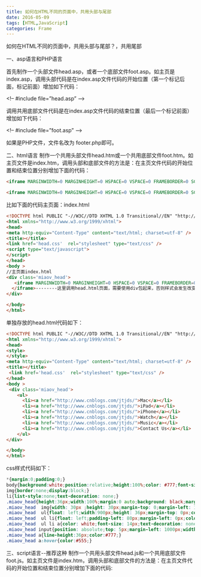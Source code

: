 ```yaml
---
title: 如何在HTML不同的页面中，共用头部与尾部
date: 2016-05-09
tags: [HTML,JavaScript]
categories: Frame
---
```


如何在HTML不同的页面中，共用头部与尾部？，共用尾部

一、asp语言和PHP语言

首先制作一个头部文件head.asp，或者一个底部文件foot.asp。如主页是index.asp，调用头部代码是在index.asp文件代码的开始位置（第一个标记后面，<head>标记前面）增加如下代码：

<!–  #include file=”head.asp”    –> 

调用共用底部文件代码是在index.asp文件代码的结束位置（最后一个标记前面）增加如下代码：

<!–     #include file=”foot.asp”    –>

 

如果是PHP文件，文件名改为 footer.php即可。

二、html语言
制作一个共用头部文件head.htm或一个共用底部文件foot.htm。如主页文件是index.htm，调用头部和底部文件的方法是：在主页文件代码的开始位置和结束位置分别增加下面的代码：
```html
<iframe MARGINWIDTH=0 MARGINHEIGHT=0 HSPACE=0 VSPACE=0 FRAMEBORDER=0 SCROLLING=no src=”head.htm” height=“auto” width="100%"></iframe>

<iframe MARGINWIDTH=0 MARGINHEIGHT=0 HSPACE=0 VSPACE=0 FRAMEBORDER=0 SCROLLING=no src=”foot.htm” height="auto" width="100%"></iframe>
```
比如下面的代码主页面：index.html
```html
<!DOCTYPE html PUBLIC "-//W3C//DTD XHTML 1.0 Transitional//EN" "http://www.w3.org/TR/xhtml1/DTD/xhtml1-transitional.dtd">
<html xmlns="http://www.w3.org/1999/xhtml">
<head>
<meta http-equiv="Content-Type" content="text/html; charset=utf-8" />
<title></title>
<link href='head.css'  rel="stylesheet" type="text/css" />
<script type="text/javascript">
</script>
</head>
<body >
//主页面index.html
<div class='miaov_head'>
   <iframe MARGINWIDTH=0 MARGINHEIGHT=0 HSPACE=0 VSPACE=0 FRAMEBORDER=0 SCROLLING=no src="head.html" width="100%"  height="auto">
  </iframe>--------这里调用head.html页面，需要使用div包起来，否则样式会发生改变
</div>

</body>
</html>
```
单独存放的head.html代码如下：
```html
<!DOCTYPE html PUBLIC "-//W3C//DTD XHTML 1.0 Transitional//EN" "http://www.w3.org/TR/xhtml1/DTD/xhtml1-transitional.dtd">
<html xmlns="http://www.w3.org/1999/xhtml">
<head>
<style>
</style>
<meta http-equiv="Content-Type" content="text/html; charset=utf-8" />
<title></title>
 <link href='head.css'  rel="stylesheet" type="text/css" />
</head>
<body >
 <div class='miaov_head'>
    <ul>
      <li><a href="http://www.cnblogs.com/jtjds/">Mac</a></li>
      <li><a href="http://www.cnblogs.com/jtjds/">iPad</a></li>
      <li><a href="http://www.cnblogs.com/jtjds/">iPhone</a></li>
      <li><a href="http://www.cnblogs.com/jtjds/">Watch</a></li>
      <li><a href="http://www.cnblogs.com/jtjds/">Music</a></li>
      <li><a href="http://www.cnblogs.com/jtjds/">Contact Us</a></li>
    </ul>
</div>

</body>
</html>
```
css样式代码如下：
```css
*{margin:0;padding:0;}
body{background:white;position:relative;height:100%;color: #777;font-size: 13px;}
img{border:none;display:block;}
li{list-style:none;text-decoration: none;}
.miaov_head{height:36px;width:100%;margin:0 auto;background: black;margin-bottom: 0px;}
.miaov_head  img{width: 30px ;height: 30px;margin-top: 0;margin-left: 130px;}
.miaov_head  ul{float: left;width:900px;height: 36px;margin-top: 0px;color: white;position: absolute;top: 0px;margin-left: 200px;}
.miaov_head  ul li{float: left;padding-left: 80px;margin-left: 0px;color: white;list-style: none; }
.miaov_head  ul li a{color: white;font-size: 14px;text-decoration: none;}
.miaov_head input{position: absolute;top: 5px;margin-left: 1000px;width: 200px;height: 22px;}
.miaov_head a{line-height:36px;color:#777;}
.miaov_head a:hover{color:#555;}
```
三、script语言--推荐这种
     制作一个共用头部文件head.js和一个共用底部文件foot.js。如主页文件是index.htm，调用头部和底部文件的方法是：在主页文件代码的开始位置和结束位置分别增加下面的代码:<script src=’head.js’>和<script src=’foot.js’>调用共同的网页头部或者网页底部，减少了每个页面都要编写头部或底部的复杂程度，而且方便修改，只要修改一个头部或者底部文件，所有页面的头部或者底部都随之改变，增加了工作效率。

   比如：head.js文件------根据上面的head.html，利用转换工具：http://tool.chinaz.com/Tools/Html_Js.aspx

   html转换为JS:
```javascript
document.writeln("<!DOCTYPE html PUBLIC \"-//W3C//DTD XHTML 1.0 Transitional//EN\" \"http://www.w3.org/TR/xhtml1/DTD/xhtml1-transitional.dtd\">");
document.writeln("<html xmlns=\"http://www.w3.org/1999/xhtml\">");
document.writeln("<head>");
document.writeln("<style>");
document.writeln("</style>");
document.writeln("<meta http-equiv=\"Content-Type\" content=\"text/html; charset=utf-8\" />");
document.writeln("<title></title>");
document.writeln(" <link href=\'head.css\'  rel=\"stylesheet\" type=\"text/css\" />");
document.writeln("</head>");
document.writeln("<body >");
document.writeln(" <div class=\'miaov_head\'>");
document.writeln("    <ul>");
document.writeln("      <li><a href=\"http://www.cnblogs.com/jtjds/\">Mac</a></li>");
document.writeln("      <li><a href=\"http://www.cnblogs.com/jtjds/\">iPad</a></li>");
document.writeln("      <li><a href=\"http://www.cnblogs.com/jtjds/\">iPhone</a></li>");
document.writeln("      <li><a href=\"http://www.cnblogs.com/jtjds/\">Watch</a></li>");
document.writeln("      <li><a href=\"http://www.cnblogs.com/jtjds/\">Music</a></li>");
document.writeln("      <li><a href=\"http://www.cnblogs.com/jtjds/\">Contact Us</a></li>");
document.writeln("    </ul>");
document.writeln("</div>");
document.writeln(" ");
document.writeln("</body>");
document.writeln("</html>");
document.writeln("");
```
 以后无论在哪个页面，想调用该头部文件，直接插入head.js文件即可：下面是随便建的一个页面，//MAC.html
```html
<!DOCTYPE html PUBLIC "-//W3C//DTD XHTML 1.0 Transitional//EN" "http://www.w3.org/TR/xhtml1/DTD/xhtml1-transitional.dtd">
<html xmlns="http://www.w3.org/1999/xhtml">
<head>
<style>
</style>
<meta http-equiv="Content-Type" content="text/html; charset=utf-8" />
<title></title>
 <script type="text/javascript" src="head.js"></script>-------------------这里调用head.js
</head>
<body >

</body>
</html>
```
四：shtml文件

   1：使用ssi技术页面生成shtml文件，只用在头部文件位置加入<!--#include file="header.htm" -->，然后修改的时候只要修改header.htm文件就可以了。使用shtml的好处是对搜索引擎比较友好，需要处理的文件在服务器端完成的， 不会加重访问者的浏览器负担。

五：本地合并

  即将HTML硬拆成头、尾、内容三个部分的文件，在预览或者发布之前用脚本手工合并。很久以前用过，没有后台的时候使用效果不错。

六：ajax动态拉取填充

七：web服务器（比如IIS）中设定包含

   比如我们说的SSI，文档后缀名是.shtml的就可以使用include包含。

   SSI（Server Side Include)，通常称为"服务器端嵌入"或者叫"服务器端包含"，是一种类似于ASP的基于服务器的网页制作技术。默认扩展名是 .stm、.shtm 和 .shtml。SSI就是在HTML文件中，可以通过注释行调用的命令或指针，SSI具有 强大的功能，只要使用一条简单的SSI命令就可以实现整个网站的内容更新，时间和日期的动态显示，以及执行shell和CGI脚本程序等复杂的功能。

八：后台模板引擎处理（字符串拼接）

九：用图片、flash等外部资源做---不推荐，比较麻烦

十：angular js里的<ng-include>的使用

 差不多在静态的html页面中，引入头部和尾部的文件的方法就这么多，列举了一些，其它的感兴趣的可自行钻研。

